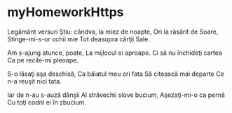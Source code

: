 # myHomeworkHttps
Legământ versuri
Ştiu: cândva, la miez de noapte,
Ori la răsărit de Soare,
Stinge-mi-s-or ochii mie
Tot deasupra cărţii Sale.
 
Am s-ajung atunce, poate,
La mijlocul ei aproape.
Ci să nu închideţi cartea
Ca pe recile-mi pleoape.
 
S-o lăsaţi aşa deschisă,
Ca băiatul meu ori fata
Să citească mai departe
Ce n-a reuşit nici tata.
 
Iar de n-au s-auză dânşii
Al străvechii slove bucium,
Aşezaţi-mi-o ca pernă
Cu toţi codrii ei în zbucium.
